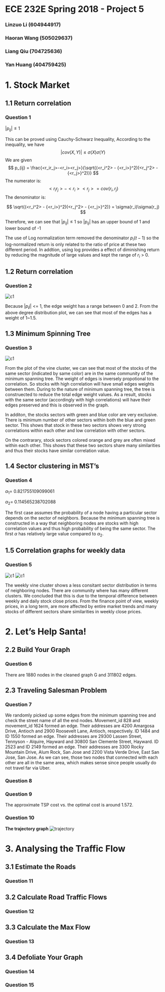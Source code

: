 # ECE 232E Spring 2018 - Project 5

### Linzuo Li (604944917)

### Haoran Wang (505029637)

### Liang Qiu (704725636)

### Yan Huang (404759425)


# 1. Stock Market 

## 1.1 Return correlation

### Question 1

$|p_{ij}| \leq 1$

This can be proved using Cauchy-Schwarz Inequality, According to the inequality, we have 
$$
|cov(X,Y)| \leq \sigma(X)\sigma(Y) 
$$
We are given
$$
p_{ij} = \frac{<r_ir_j>-<r_i><r_j>}{\sqrt{(<r_i^2> - {<r_i>}^2)(<r_j^2> - {<r_j>}^2)}}
$$
The numerator is:
$$
<r_ir_j>-<r_i><r_j> = cov(r_i, r_j)
$$
The denominator is:

$$
\sqrt{(<r_i^2> - {<r_i>}^2)(<r_j^2> - {<r_j>}^2)} = \sigma(r_i)\sigma(r_j)
$$

Therefore, we can see that $|p_{ij}| \leq 1$ so $|p_{ij}|$ has an upper bound of 1 and lower bound of -1



The use of Log normalization term removed the denominator $p_i(t − 1)$ so the log-normalized return is only related to the ratio of price at these two different period. In addtion, using log provides a effect of diminishing return by reducing the magnitude of large values and kept the range of $r_i$ > 0.

## 1.2 Return correlation

### Question 2

![c1](./plots/Q2_1.png)

Because $|p_ij|$ <= 1, the edge weight has a range between 0 and 2. From the above degree distribution plot, we can see that most of the edges has a weight of 1~1.5.  
## 1.3 Minimum Spinning Tree

### Question 3

![c1](./plots/Q2_2.png)

From the plot of the vine cluster, we can see that most of the stocks of the same sector (indicated by same color) are in the same community of the minimum spanning tree. The weight of edges is inversely propotional to the correlation. So stocks with high correlation will have small edges weights between them. During to the nature of minimum spanning tree, the tree is construected to reduce the total edge weight values. As a result, stocks with the same sector (accordingly with high correlations) will have their edges preserved and this is observed in the graph.

In additon, the stocks sectors with green and blue color are very exclusive. There is minimum number of other sectors within both the blue and green sector. This shows that stock in these two sectors shows very strong correlations within each other and low correlation with other sectors.

On the contrarary, stock sectors colored orange and grey are often mixed within each other. This shows that these two sectors share many similarities and thus their stocks have similar correlation value.

## 1.4 Sector clustering in MST’s

### Question 4

$\alpha_1$= 0.821755109099061

$\alpha_2$= 0.114565238702088

The first case assumes the probability of a node having a particular sector depends on the sector of neighbors. Because the minimum spanning tree is constructed in a way that neighboring nodes are stocks with high correlation values and thus high probability of being the same sector. The first $\alpha$ has relatively large value compared to $\alpha_2$. 

## 1.5 Correlation graphs for weekly data

### Question 5

![c1](./plots/Q5_1.png)
![c1](./plots/Q5_2.png)

The weekly vine cluster shows a less consitant sector distribution in terms of neighboring nodes. There are community where has many different clusters. We concluded that this is due to the temporal difference between weekly and daily stock close prices. From the finance point of view, weekly prices, in a long term, are more affected by entire market trends and many stocks of different sectors share similarities in weekly close prices.
# 2. Let’s Help Santa!

## 2.2 Build Your Graph

### Question 6

There are 1880 nodes in the cleaned graph G and 311802 edges. 

## 2.3 Traveling Salesman Problem

### Question 7

We randomly picked up some edges from the minimum spanning tree and check the street name of all the end nodes. Movement_id 828 and movement_id 1624 formed an edge. Their addresses are 4200 Amargosa Drive, Antioch and 2900 Roosevelt Lane, Antioch, respectively. ID 1484 and ID 1550 formed an edge. Their addresses are 29300 Lassen Street, Tennyson - Alquire, Hayward and 30800 San Clemente Street, Hayward. ID 2523 and ID 2149 formed an edge. Their addresses are 3300 Rocky Mountain Drive, Alum Rock, San Jose and 2200 Vista Verde Drive, East San Jose, San Jose. As we can see, those two nodes that connected with each other are all in the same area, which makes sense since people usually do not travel far via Uber. 

### Question 8
### Question 9

The approximate TSP cost vs. the optimal cost is around 1.572. 

### Question 10

**The trajectory graph**
![trajectory](plots/Q10.png)

# 3. Analysing the Traffic Flow

## 3.1 Estimate the Roads

### Question 11

## 3.2 Calculate Road Traffic Flows
### Question 12

## 3.3 Calculate the Max Flow
### Question 13

## 3.4 Defoliate Your Graph
### Question 14
### Question 15


